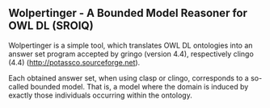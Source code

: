 ## Wolpertinger - A Bounded Model Reasoner for OWL DL (SROIQ)

Wolpertinger is a simple tool, which translates OWL DL ontologies into an answer
set program accepted by gringo (version 4.4), respectively clingo (4.4) (http://potassco.sourceforge.net).

Each obtained answer set, when using clasp or clingo, corresponds to a so-called bounded model.
That is, a model where the domain is induced by exactly those individuals
occurring within the ontology.
